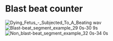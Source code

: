 # Blast beat counter
![Dying_Fetus_-_Subjected_To_A_Beating wav](https://github.com/user-attachments/assets/39ce3a7e-0d18-40af-8417-8d00e1551c1e)
![Blast-beat_segment_example_29 0s-30 9s](https://github.com/user-attachments/assets/33d2d7a9-e383-41fb-9144-51a26644f26d)
![Non_blast-beat_segment_example_32 0s-34 0s](https://github.com/user-attachments/assets/0fbf86ff-cdc4-4fce-a38b-0ab212d846e1)
